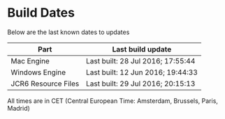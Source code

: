 # Build Dates

Below are the last known dates to updates

Part | Last build update
-----|-----
Mac Engine | Last built: 28 Jul 2016; 17:55:44
Windows Engine | Last built: 12 Jun 2016; 19:44:33
JCR6 Resource Files | Last built: 29 Jul 2016; 20:15:13
All times are in CET (Central European Time: Amsterdam, Brussels, Paris, Madrid)



